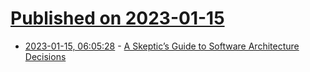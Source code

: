 # [Published on 2023-01-15](index.md)

* [2023-01-15, 06:05:28](https://news.ycombinator.com/item?id=34387134) - [A Skeptic’s Guide to Software Architecture Decisions](https://www.infoq.com/articles/architecture-skeptics-guide/)
